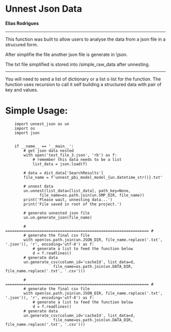 # Unnest Json Data

#### Elias Rodrigues

---

This function was built to allow users to analyse the data from a json file
in a strucured form.

After simplifie the file another json file is generate in \json.

The txt file simplified is stored into /simple_raw_data after unnesting.

---

You will need to send a list of dictionary or a list o list for the function.
The function uses recursion to call it self building a structured data
with pair of key and values.

# Simple Usage:

        import unnest_json as un
        import os
        import json


        if __name__ == '__main__':
            # get json data nested
            with open('test_file_3.json', 'rb') as f:
                # remember this data needs to be a list
                list_data = json.load(f)

            # data = dict_data['SearchResults']
            file_name = f'unnest_pbi_model_model_{un.datetime_str()}.txt'

            # unnest data
            un.unnest(list_data=[list_data], path_key=None,
                   file_name=os.path.join(un.SMP_DIR, file_name))
            print('Please wait, unnesting data...')
            print('File saved in root of the project.')

            # generate unnested json file
            un.un.generate_json(file_name)

            # =============================================================== #
            # generate the final csv file
            with open(os.path.join(un.JSON_DIR, file_name.replace('.txt', '.json')), 'r', encoding='utf-8') as f:
                # generate a list to feed the function below
                d = f.readlines()
            # generate data
            un.generate_csv(column_id='cacheId', list_data=d,
                         file_name=os.path.join(un.DATA_DIR, file_name.replace('.txt', '.csv')))

            # =============================================================== #
            # generate the final csv file
            with open(os.path.join(un.JSON_DIR, file_name.replace('.txt', '.json')), 'r', encoding='utf-8') as f:
                # generate a list to feed the function below
                d = f.readlines()
            # generate data
            un.generate_csv(column_id='cacheId', list_data=d,
                         file_name=os.path.join(un.DATA_DIR, file_name.replace('.txt', '.csv')))
